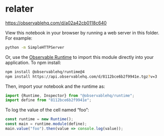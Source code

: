 # relater

https://observablehq.com/d/a02a42cb0118c640

View this notebook in your browser by running a web server in this folder. For
example:

~~~sh
python -m SimpleHTTPServer
~~~

Or, use the [Observable Runtime](https://github.com/observablehq/runtime) to
import this module directly into your application. To npm install:

~~~sh
npm install @observablehq/runtime@4
npm install https://api.observablehq.com/d/8112bce6b2f9941e.tgz?v=3
~~~

Then, import your notebook and the runtime as:

~~~js
import {Runtime, Inspector} from "@observablehq/runtime";
import define from "8112bce6b2f9941e";
~~~

To log the value of the cell named “foo”:

~~~js
const runtime = new Runtime();
const main = runtime.module(define);
main.value("foo").then(value => console.log(value));
~~~
